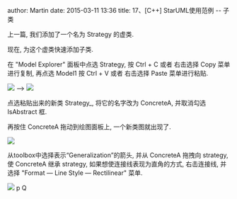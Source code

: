 author: Martin
date: 2015-03-11 13:36
title: 17、[C++] StarUML使用范例 -- 子类

上一篇, 我们添加了一个名为 Strategy 的虚类.

现在, 为这个虚类快速添加子类.

在 "Model Explorer" 面板中点选 Strategy, 按 Ctrl + C 或者 右击选择 Copy 菜单进行复制, 再点选 Model1 按 Ctrl + V 或者 右击选择 Paste 菜单进行粘贴.

![](http://i59.tinypic.com/15dry52.jpg) --> ![](http://i60.tinypic.com/2m7dpp3.jpg)



点选粘贴出来的新类 Strategy_, 将它的名字改为 ConcreteA, 并取消勾选 IsAbstract 框.

再按住 ConcreteA 拖动到绘图面板上, 一个新类图就出现了.

![](http://i62.tinypic.com/1z1tik2.jpg)

从toolbox中选择表示“Generalization”的箭头, 并从 ConcreteA 拖拽向 strategy, 使 ConcreteA 继承 strategy, 如果想使连接线表现为直角的方式, 右击连接线, 并选择 "Format — Line Style — Rectilinear" 菜单.

![](http://i61.tinypic.com/2uzp2mr.jpg)
p Q
